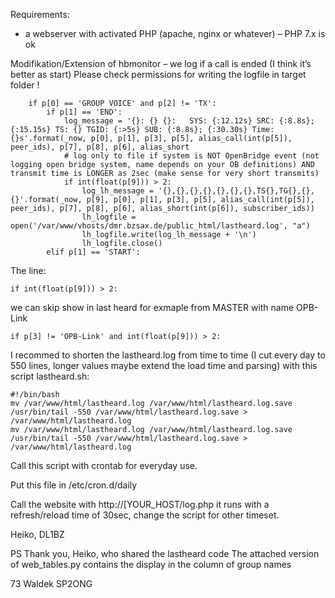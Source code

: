 Requirements:

- a webserver with activated PHP (apache, nginx or whatever) – PHP 7.x is ok

 

Modifikation/Extension of hbmonitor  – we log if a call is ended (I think it’s better as start) Please check permissions for writing the logfile in target folder !


        if p[0] == 'GROUP VOICE' and p[2] != 'TX':
            if p[1] == 'END':
                log_message = '{}: {} {}:   SYS: {:12.12s} SRC: {:8.8s}; {:15.15s} TS: {} TGID: {:>5s} SUB: {:8.8s}; {:30.30s} Time: {}s'.format(_now, p[0], p[1], p[3], p[5], alias_call(int(p[5]), peer_ids), p[7], p[8], p[6], alias_short
                # log only to file if system is NOT OpenBridge event (not logging open bridge system, name depends on your OB definitions) AND transmit time is LONGER as 2sec (make sense for very short transmits)
                if int(float(p[9])) > 2:
                    log_lh_message = '{},{},{},{},{},{},{},TS{},TG{},{},{}'.format(_now, p[9], p[0], p[1], p[3], p[5], alias_call(int(p[5]), peer_ids), p[7], p[8], p[6], alias_short(int(p[6]), subscriber_ids))
                    lh_logfile = open('/var/www/vhosts/dmr.bzsax.de/public_html/lastheard.log', "a")
                    lh_logfile.write(log_lh_message + '\n')
                    lh_logfile.close()
            elif p[1] == 'START':


The line: 

    if int(float(p[9])) > 2:

we can skip show in last heard for exmaple from MASTER with name OPB-Link

    if p[3] != 'OPB-Link' and int(float(p[9])) > 2:


I recommed to shorten the lastheard.log from time to time (I cut every day to 550 lines, longer values maybe extend the load time and parsing) with this script lastheard.sh:

    #!/bin/bash
    mv /var/www/html/lastheard.log /var/www/html/lastheard.log.save
    /usr/bin/tail -550 /var/www/html/lastheard.log.save > /var/www/html/lastheard.log
    mv /var/www/html/lastheard.log /var/www/html/lastheard.log.save
    /usr/bin/tail -550 /var/www/html/lastheard.log.save > /var/www/html/lastheard.log


Call this script with crontab for everyday use.

Put this file in /etc/cron.d/daily


Call the website with http://[YOUR_HOST/log.php it runs with a refresh/reload time of 30sec, change the script for other timeset.


Heiko, DL1BZ


PS 
Thank you, Heiko, who shared the lastheard code
The attached version of web_tables.py contains the display in the column of group names

73 Waldek SP2ONG

